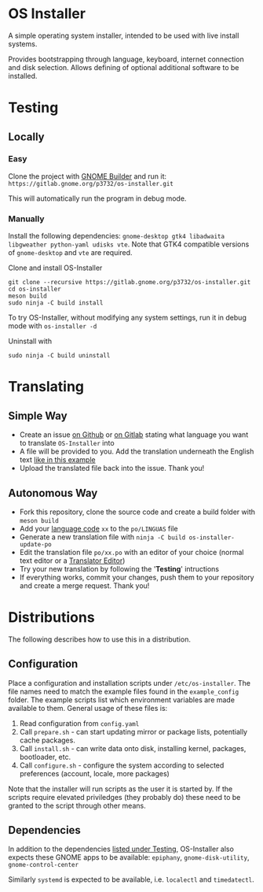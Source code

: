 # OS Installer
A simple operating system installer, intended to be used with live install systems.

Provides bootstrapping through language, keyboard, internet connection and disk selection.
Allows defining of optional additional software to be installed.

# Testing

## Locally 
### Easy
Clone the project with [GNOME Builder](https://gitlab.gnome.org/GNOME/gnome-builder) and run it: `https://gitlab.gnome.org/p3732/os-installer.git`

This will automatically run the program in debug mode.

### Manually
Install the following dependencies: `gnome-desktop gtk4 libadwaita libgweather python-yaml udisks vte`.
Note that GTK4 compatible versions of `gnome-desktop` and `vte` are required.

Clone and install OS-Installer
```
git clone --recursive https://gitlab.gnome.org/p3732/os-installer.git
cd os-installer
meson build
sudo ninja -C build install
```

To try OS-Installer, without modifying any system settings, run it in debug mode with
`os-installer -d`

Uninstall with
```
sudo ninja -C build uninstall
```

# Translating
## Simple Way
* Create an issue [on Github](https://github.com/p3732/os-installer/issues/new) or [on Gitlab](https://gitlab.gnome.org/p3732/os-installer/-/issues/new) stating what language you want to translate `OS-Installer` into
* A file will be provided to you. Add the translation underneath the English text [like in this example](https://gitlab.gnome.org/p3732/os-installer/-/blob/master/po/de.po)
* Upload the translated file back into the issue. Thank you!

## Autonomous Way
* Fork this repository, clone the source code and create a build folder with `meson build`
* Add your [language code](https://en.wikipedia.org/wiki/List_of_ISO_639-1_codes) `xx` to the `po/LINGUAS` file
* Generate a new translation file with `ninja -C build os-installer-update-po`
* Edit the translation file `po/xx.po` with an editor of your choice (normal text editor or a [Translator Editor](https://gitlab.gnome.org/GNOME/gtranslator/))
* Try your new translation by following the '__Testing__' intructions
* If everything works, commit your changes, push them to your repository and create a merge request. Thank you!

# Distributions
The following describes how to use this in a distribution.
## Configuration
Place a configuration and installation scripts under `/etc/os-installer`.
The file names need to match the example files found in the `example_config` folder.
The example scripts list which environment variables are made available to them.
General usage of these files is:
1) Read configuration from `config.yaml`
1) Call `prepare.sh` - can start updating mirror or package lists, potentially cache packages.
1) Call `install.sh` - can write data onto disk, installing kernel, packages, bootloader, etc.
1) Call `configure.sh` - configure the system according to selected preferences (account, locale, more packages)

Note that the installer will run scripts as the user it is started by.
If the scripts require elevated priviledges (they probably do)
these need to be granted to the script through other means.

## Dependencies
In addition to the dependencies [listed under Testing](#manually),
OS-Installer also expects these GNOME apps to be available:
`epiphany`, `gnome-disk-utility`, `gnome-control-center`

Similarly `systemd` is expected to be available, i.e. `localectl` and `timedatectl`.
